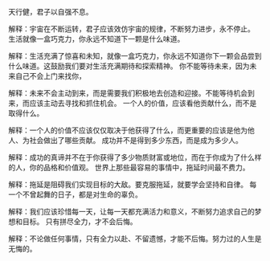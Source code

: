 天行健，君子以自强不息。

解释：宇宙在不断运转，君子应该效仿宇宙的规律，不断努力进步，永不停止。
生活就像一盒巧克力，你永远不知道下一颗是什么味道。

解释：生活充满了惊喜和未知，就像一盒巧克力，你永远不知道你下一颗会品尝到什么味道。这鼓励我们要对生活充满期待和探索精神。
你不能等待未来，因为未来自己不会上门来找你，

解释：未来不会主动到来，而是需要我们积极地去创造和迎接。不能等待机会到来，而应该主动去寻找和抓住机会。
一个人的价值，应该看他贡献什么，而不是取得什么。

解释：一个人的价值不应该仅仅取决于他获得了什么，而更重要的应该是他为他人、为社会做出了哪些贡献。
成功并不是得到多少东西，而是成为多少人。

解释：成功的真谛并不在于你获得了多少物质财富或地位，而在于你成为了什么样的人，你的品格和价值观。
世界上那些最容易的事情中，拖延时间最不费力。

解释：拖延是阻碍我们实现目标的大敌。要克服拖延，就要学会坚持和自律。
每一个不曾起舞的日子，都是对生命的辜负。

解释：我们应该珍惜每一天，让每一天都充满活力和意义，不断努力追求自己的梦想和目标。
只有拼尽全力，才不会后悔。

解释：不论做任何事情，只有全力以赴、不留遗憾，才能不后悔。努力过的人生是无悔的。

